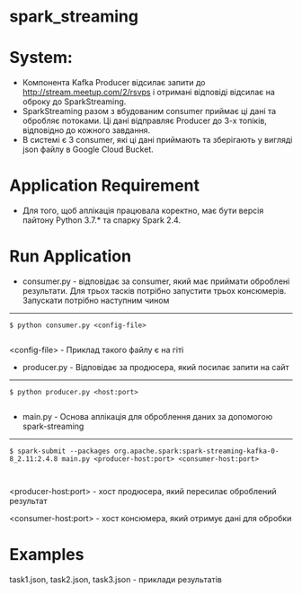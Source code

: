 # spark_streaming

# System:
* Компонента Kafka Producer відсилає запити до http://stream.meetup.com/2/rsvps і отримані відповіді відсилає на оброку до SparkStreaming.
* SparkStreaming разом з вбудованим consumer приймає ці дані та обробляє потоками. Ці дані відправляє Producer до 3-х топіків, відповідно до кожного завдання.
* В системі є 3 consumer, які ці дані приймають та зберігають у вигляді json файлу в Google Cloud Bucket. 

# Application Requirement
* Для того, щоб аплікація працювала коректно, має бути версія пайтону Python 3.7.* та спарку Spark 2.4.

# Run Application
* consumer.py - відповідає за consumer, який має приймати оброблені результати. Для трьох тасків потрібно запустити трьох консюмерів. Запускати потрібно наступним чином
--------------------------

```
$ python consumer.py <config-file>


```
\<config-file\> - Приклад такого файлу є на гіті

* producer.py - Відповідає за продюсера, який посилає запити на сайт

--------------------------

```
$ python producer.py <host:port>


```
* main.py - Основа аплікація для оброблення даних за допомогою spark-streaming

--------------------------

```
$ spark-submit --packages org.apache.spark:spark-streaming-kafka-0-8_2.11:2.4.8 main.py <producer-host:port> <consumer-host:port>



```

\<producer-host:port\> - хост продюсера, який пересилає оброблений результат

\<consumer-host:port\> - хост консюмера, який отримує дані для обробки

# Examples

task1.json, task2.json, task3.json - приклади результатів
